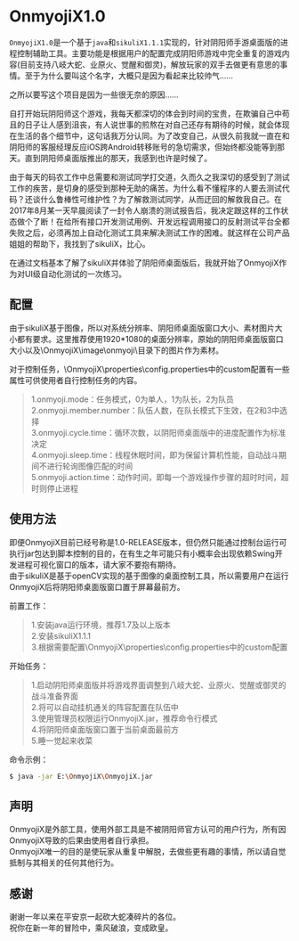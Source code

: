 OnmyojiX1.0
===
`OnmyojiX1.0`是一个基于`java`和`sikuliX1.1.1`实现的，针对阴阳师手游桌面版的进程控制辅助工具。主要功能是根据用户的配置完成阴阳师游戏中完全重复的游戏内容(目前支持八岐大蛇、业原火、觉醒和御灵)，解放玩家的双手去做更有意思的事情。至于为什么要叫这个名字，大概只是因为看起来比较帅气……  

之所以要写这个项目是因为一些很无奈的原因……  

自打开始玩阴阳师这个游戏，我每天都深切的体会到时间的宝贵，在欺骗自己中苟且的日子让人感到沮丧，有人说世事的煎熬在对自己还存有期待的时候，就会体现在生活的各个细节中，这句话我万分认同。为了改变自己，从很久前我就一直在和阴阳师的客服经理反应iOS跨Android转移账号的急切需求，但始终都没能等到那天。直到阴阳师桌面版推出的那天，我感到也许是时候了。  

由于每天的码农工作中总需要和测试同学打交道，久而久之我深切的感受到了测试工作的疾苦，是切身的感受到那种无助的痛苦。为什么看不懂程序的人要去测试代码？还谈什么鲁棒性可维护性？为了解救测试同学，从而迂回的解救我自己。在2017年8月某一天早晨阅读了一封令人崩溃的测试报告后，我决定跟这样的工作状态做个了断！在给所有接口开发测试用例、开发远程调用接口的反射测试平台全都失败之后，必须再加上自动化测试工具来解决测试工作的困难。就这样在公司产品姐姐的帮助下，我找到了sikuliX，比心。  

在通过文档基本了解了sikuliX并体验了阴阳师桌面版后，我就开始了OnmyojiX作为对UI级自动化测试的一次练习。

配置
---

由于sikuliX基于图像，所以对系统分辨率、阴阳师桌面版窗口大小、素材图片大小都有要求。这里推荐使用1920*1080的桌面分辨率，原始的阴阳师桌面版窗口大小以及\OnmyojiX\image\onmyoji\目录下的图片作为素材。  

对于控制任务，\OnmyojiX\properties\config.properties中的custom配置有一些属性可供使用者自行控制任务的内容。  
>1.onmyoji.mode：任务模式，0为单人，1为队长，2为队员   
 2.onmyoji.member.number：队伍人数，在队长模式下生效，在2和3中选择  
 3.onmyoji.cycle.time：循环次数，以阴阳师桌面版中的进度配置作为标准决定  
 4.onmyoji.sleep.time：线程休眠时间，即为保留计算机性能，自动战斗期间不进行轮询图像匹配的时间    
 5.onmyoji.action.time：动作时间，即每一个游戏操作步骤的超时时间，超时则停止进程  

使用方法
---
即便OnmyojiX目前已经号称是1.0-RELEASE版本，但仍然只能通过控制台运行可执行jar包达到脚本控制的目的，在有生之年可能只有小概率会出现依赖Swing开发进程可视化窗口的版本，请大家不要抱有期待。  
由于sikuliX是基于openCV实现的基于图像的桌面控制工具，所以需要用户在运行OnmyojiX后将阴阳师桌面版窗口置于屏幕最前方。

前置工作：  
>1.安装java运行环境，推荐1.7及以上版本  
 2.安装sikuliX1.1.1  
 3.根据需要配置\OnmyojiX\properties\config.properties中的custom配置

开始任务：  
>1.启动阴阳师桌面版并将游戏界面调整到八岐大蛇、业原火、觉醒或御灵的战斗准备界面  
 2.将可以自动挂机通关的阵容配置在队伍中  
 3.使用管理员权限运行OnmyojiX.jar，推荐命令行模式  
 4.将阴阳师桌面版窗口置于当前桌面最前方  
 5.睡一觉起来收菜  
 
命令示例：
```sh
$ java -jar E:\OnmyojiX\OnmyojiX.jar  
```

声明
---

OnmyojiX是外部工具，使用外部工具是不被阴阳师官方认可的用户行为，所有因OnmyojiX导致的后果由使用者自行承担。  
OnmyojiX唯一的目的是使玩家从重复中解脱，去做些更有趣的事情，所以请自觉抵制与其相关的任何其他行为。 
 
感谢
---

谢谢一年以来在平安京一起砍大蛇凑碎片的各位。  
祝你在新一年的冒险中，乘风破浪，变成欧皇。